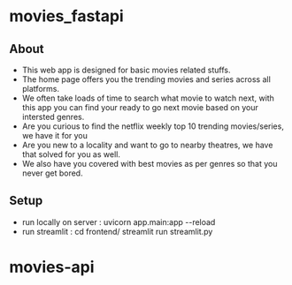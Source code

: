 # movies_fastapi

## About

- This web app is designed for basic movies related stuffs.
- The home page offers you the trending movies and series across all platforms.
- We often take loads of time to search what movie to watch next, with this app you can find your ready to go next movie
  based on your intersted genres.
- Are you curious to find the netflix weekly top 10 trending movies/series, we have it for you
- Are you new to a locality and want to go to nearby theatres, we have that solved for you as well.
- We also have you covered with best movies as per genres so that you never get bored.

## Setup

- run locally on server : uvicorn app.main:app --reload
- run streamlit : cd frontend/ streamlit run streamlit.py
# movies-api
